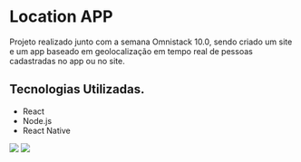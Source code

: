 <h1>Location APP</h1>

<p>Projeto realizado junto com a semana Omnistack 10.0, sendo criado um site e um app baseado em geolocalização em tempo real de pessoas cadastradas no app ou no site.</p>

<h2>Tecnologias Utilizadas.</h2>

<ul>
    <li>React</li>
    <li>Node.js</li>
    <li>React Native </li>
</ul>

<img src = "images/app.jpeg">
<img src = "images/site.png">